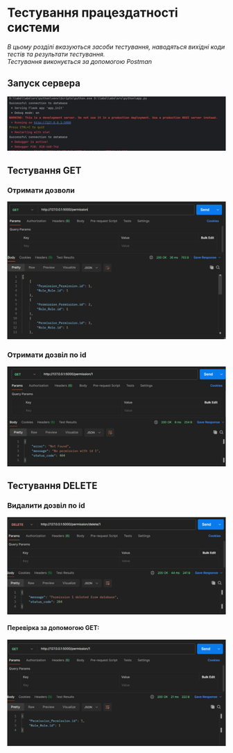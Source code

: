 # Тестування працездатності системи

*В цьому розділі вказуються засоби тестування, наводяться вихідні коди тестів та результати тестування.*  
*Тестування виконується за допомогою Postman*

## Запуск сервера

![](./Photo/1.jpg)

## Тестування GET

### Отримати дозволи

![](./Photo/photo_1_2024-05-26_20-14-43.jpg)

### Отримати дозвіл по id

![](./Photo/photo_2_2024-05-26_20-14-43.jpg)

## Тестування DELETE

### Видалити дозвіл по id

![](./Photo/photo_3_2024-05-26_20-14-43.jpg)

#### Перевірка за допомогою GET:
![](./Photo/photo_4_2024-05-26_20-14-43.jpg)
